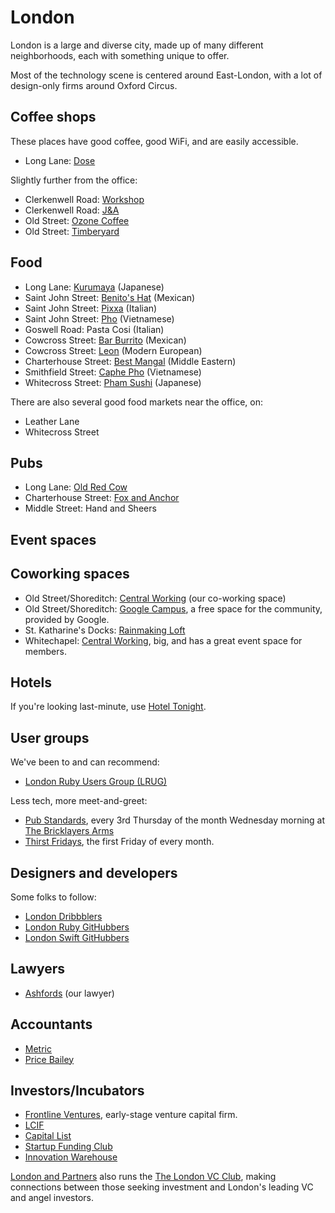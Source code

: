 # London

London is a large and diverse city, made up of many different neighborhoods,
each with something unique to offer.

Most of the technology scene is centered around East-London, with a lot of
design-only firms around Oxford Circus.

## Coffee shops

These places have good coffee, good WiFi, and are easily accessible.

* Long Lane: [Dose](http://dose-coffee.com)

Slightly further from the office:

* Clerkenwell Road: [Workshop](http://www.workshopcoffee.com)
* Clerkenwell Road: [J&A](http://jandacafe.com/)
* Old Street: [Ozone Coffee](http://www.ozonecoffee.co.uk)
* Old Street: [Timberyard](https://tyuk.com/locations/ty-old-street/)

## Food

* Long Lane: [Kurumaya](http://kurumaya.co.uk) (Japanese)
* Saint John Street: [Benito's Hat](http://benitos-hat.com) (Mexican)
* Saint John Street: [Pixxa](http://www.mypixxa.com) (Italian)
* Saint John Street: [Pho](http://www.phocafe.co.uk) (Vietnamese)
* Goswell Road: Pasta Cosi (Italian)
* Cowcross Street: [Bar Burrito](http://barburrito.co.uk) (Mexican)
* Cowcross Street: [Leon](http://leonrestaurants.co.uk) (Modern European)
* Charterhouse Street: [Best Mangal](http://www.thebestmangal.com) (Middle Eastern)
* Smithfield Street: [Caphe Pho](http://www.caphepho.co.uk) (Vietnamese)
* Whitecross Street: [Pham Sushi](http://www.phamsushi.co.uk) (Japanese)

There are also several good food markets near the office, on:

* Leather Lane
* Whitecross Street

## Pubs

* Long Lane: [Old Red Cow](http://theoldredcow.com)
* Charterhouse Street: [Fox and Anchor](http://www.foxandanchor.com)
* Middle Street: Hand and Sheers

## Event spaces 

## Coworking spaces

* Old Street/Shoreditch: [Central Working](http://centralworking.com) (our
  co-working space)
* Old Street/Shoreditch: [Google Campus](https://www.campus.co/london/en), a
  free space for the community, provided by Google.
* St. Katharine's Docks:
  [Rainmaking Loft](http://www.rainmakingloft.com/london/welcome)
* Whitechapel: [Central Working](http://centralworking.com), big, and has a
  great event space for members.

## Hotels

If you're looking last-minute, use [Hotel Tonight](http://www.hoteltonight.com).

## User groups

We've been to and can recommend:

* [London Ruby Users Group (LRUG)](http://lrug.org)

Less tech, more meet-and-greet:

* [Pub Standards](https://london.pubstandards.com), every 3rd Thursday of the
  month Wednesday morning at [The Bricklayers Arms](http://maps.google.co.uk/maps?q=31%20Gresse%20Street,%20London%20W1T%201QS)
* [Thirst Fridays](https://generalassemb.ly/education/thirst-fridays/london),
  the first Friday of every month.

## Designers and developers

Some folks to follow:

* [London Dribbblers](http://dribbble.com/designers?location=London)
* [London Ruby
  GitHubbers](https://github.com/search?type=Users&language=ruby&q=location:london)
* [London Swift
  GitHubbers](https://github.com/search?l=Swift&q=location%3Alondon&type=Users)

## Lawyers

* [Ashfords](http://www.ashfords.co.uk) (our lawyer)

## Accountants

* [Metric](http://www.metricaccountants.co.uk)
* [Price Bailey](http://www.pricebailey.co.uk)

## Investors/Incubators

* [Frontline Ventures](http://www.frontline.vc), early-stage venture capital
  firm.
* [LCIF](http://lcif.co)
* [Capital List](http://capitallist.co)
* [Startup Funding Club](http://startupfundingclub.com)
* [Innovation Warehouse](http://www.innovationwarehouse.org)

[London and Partners](http://invest.london) also runs the
[The London VC Club](http://invest.london/grow/vc-london),
making connections between those seeking investment and London's leading VC and
angel investors.
